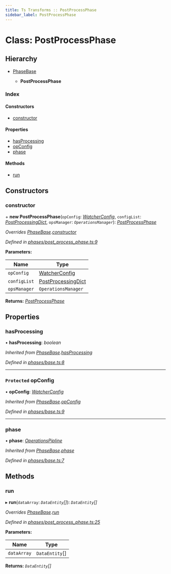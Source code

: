 ```yaml
---
title: Ts Transforms :: PostProcessPhase
sidebar_label: PostProcessPhase
---
```


# Class: PostProcessPhase

## Hierarchy

* [PhaseBase](phasebase.md)

  * **PostProcessPhase**

### Index

#### Constructors

* [constructor](postprocessphase.md#constructor)

#### Properties

* [hasProcessing](postprocessphase.md#hasprocessing)
* [opConfig](postprocessphase.md#protected-opconfig)
* [phase](postprocessphase.md#phase)

#### Methods

* [run](postprocessphase.md#run)

## Constructors

###  constructor

\+ **new PostProcessPhase**(`opConfig`: *[WatcherConfig](../interfaces/watcherconfig.md)*, `configList`: *[PostProcessingDict](../interfaces/postprocessingdict.md)*, `opsManager`: *`OperationsManager`*): *[PostProcessPhase](postprocessphase.md)*

*Overrides [PhaseBase](phasebase.md).[constructor](phasebase.md#constructor)*

*Defined in [phases/post_process_phase.ts:9](https://github.com/terascope/teraslice/blob/5e4063e2/packages/ts-transforms/src/phases/post_process_phase.ts#L9)*

**Parameters:**

Name | Type |
------ | ------ |
`opConfig` | [WatcherConfig](../interfaces/watcherconfig.md) |
`configList` | [PostProcessingDict](../interfaces/postprocessingdict.md) |
`opsManager` | `OperationsManager` |

**Returns:** *[PostProcessPhase](postprocessphase.md)*

## Properties

###  hasProcessing

• **hasProcessing**: *boolean*

*Inherited from [PhaseBase](phasebase.md).[hasProcessing](phasebase.md#hasprocessing)*

*Defined in [phases/base.ts:8](https://github.com/terascope/teraslice/blob/5e4063e2/packages/ts-transforms/src/phases/base.ts#L8)*

___

### `Protected` opConfig

• **opConfig**: *[WatcherConfig](../interfaces/watcherconfig.md)*

*Inherited from [PhaseBase](phasebase.md).[opConfig](phasebase.md#protected-opconfig)*

*Defined in [phases/base.ts:9](https://github.com/terascope/teraslice/blob/5e4063e2/packages/ts-transforms/src/phases/base.ts#L9)*

___

###  phase

• **phase**: *[OperationsPipline](../interfaces/operationspipline.md)*

*Inherited from [PhaseBase](phasebase.md).[phase](phasebase.md#phase)*

*Defined in [phases/base.ts:7](https://github.com/terascope/teraslice/blob/5e4063e2/packages/ts-transforms/src/phases/base.ts#L7)*

## Methods

###  run

▸ **run**(`dataArray`: *`DataEntity`[]*): *`DataEntity`[]*

*Overrides [PhaseBase](phasebase.md).[run](phasebase.md#abstract-run)*

*Defined in [phases/post_process_phase.ts:25](https://github.com/terascope/teraslice/blob/5e4063e2/packages/ts-transforms/src/phases/post_process_phase.ts#L25)*

**Parameters:**

Name | Type |
------ | ------ |
`dataArray` | `DataEntity`[] |

**Returns:** *`DataEntity`[]*
